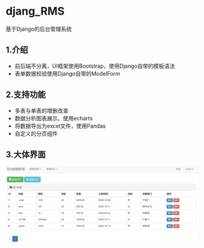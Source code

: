 # djang_RMS
基于Django的后台管理系统

## 1.介绍
- 前后端不分离，UI框架使用Bootstrap，使用Django自带的模板语法
- 表单数据校验使用Django自带的ModelForm

## 2.支持功能
- 多表与单表的增删改查
- 数据分析图表展示，使用echarts
- 将数据导出为excel文件，使用Pandas
- 自定义的分页组件

## 3.大体界面
<!-- ![Image text](https://github.com/DrowningFish-ZYZ/djang_RMS/tree/main/showimg/1.jpg) -->
<!-- ![Image text](https://github.com/DrowningFish-ZYZ/djang_RMS/tree/main/showimg/2.jpg) -->
<!-- ![Image text](https://github.com/DrowningFish-ZYZ/djang_RMS/tree/main/showimg/3.jpg) -->
![Image text](https://raw.githubusercontent.com/DrowningFish-ZYZ/djang_RMS/main/showimg/1.jpg)
